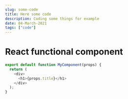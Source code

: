 ```yaml
---
slug: some-code
title: Here some code
description: Coding some things for example
date: 04-March-2021
tags: ["code"]
---
```


# React functional component

```js
export default function MyComponent(props) {
  return (
    <div>
      <h1>{props.title}</h1>
    </div>
  );
}
```
